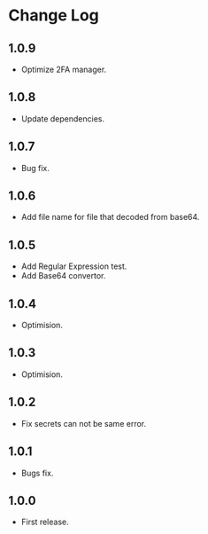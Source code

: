# Change Log

## 1.0.9
- Optimize 2FA manager.

## 1.0.8
- Update dependencies.

## 1.0.7
- Bug fix.

## 1.0.6
- Add file name for file that decoded from base64.

## 1.0.5
- Add Regular Expression test.
- Add Base64 convertor.

## 1.0.4
- Optimision.

## 1.0.3
- Optimision.

## 1.0.2
- Fix secrets can not be same error.

## 1.0.1
- Bugs fix.

## 1.0.0
- First release.